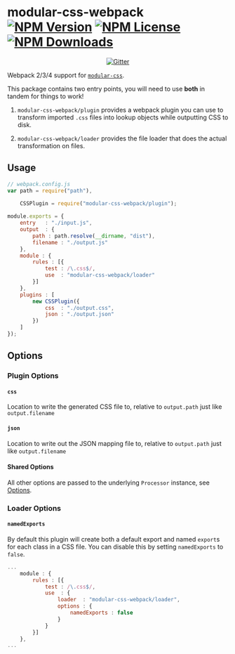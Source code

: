 modular-css-webpack  [![NPM Version](https://img.shields.io/npm/v/modular-css-webpack.svg)](https://www.npmjs.com/package/modular-css-webpack) [![NPM License](https://img.shields.io/npm/l/modular-css-webpack.svg)](https://www.npmjs.com/package/modular-css-webpack) [![NPM Downloads](https://img.shields.io/npm/dm/modular-css-webpack.svg)](https://www.npmjs.com/package/modular-css-webpack)
===========

<p align="center">
    <a href="https://gitter.im/modular-css/modular-css"><img src="https://img.shields.io/gitter/room/modular-css/modular-css.svg" alt="Gitter" /></a>
</p>

Webpack 2/3/4 support for [`modular-css`](https://github.com/tivac/modular-css).

This package contains two entry points, you will need to use **both** in tandem for things to work!

1. `modular-css-webpack/plugin` provides a webpack plugin you can use to transform imported `.css` files into lookup objects while outputting CSS to disk.

2. `modular-css-webpack/loader` provides the file loader that does the actual transformation on files.

## Usage

```js
// webpack.config.js
var path = require("path"),
    
    CSSPlugin = require("modular-css-webpack/plugin");

module.exports = {
    entry   : "./input.js",
    output  : {
        path : path.resolve(__dirname, "dist"),
        filename : "./output.js"
    },
    module : {
        rules : [{
            test : /\.css$/,
            use  : "modular-css-webpack/loader"
        }]
    },
    plugins : [
        new CSSPlugin({
            css  : "./output.css",
            json : "./output.json"
        })
    ]
});
```

## Options

### Plugin Options

#### `css`

Location to write the generated CSS file to, relative to `output.path` just like `output.filename`

#### `json`

Location to write out the JSON mapping file to, relative to `output.path` just like `output.filename`

#### Shared Options

All other options are passed to the underlying `Processor` instance, see [Options](https://github.com/tivac/modular-css/blob/master/docs/api.md#options).

### Loader Options

#### `namedExports`

By default this plugin will create both a default export and named `export`s for each class in a CSS file. You can disable this by setting `namedExports` to `false`.

```js
...
    module : {
        rules : [{
            test : /\.css$/,
            use  : {
                loader  : "modular-css-webpack/loader",
                options : {
                    namedExports : false
                }
            }
        }]
    },
...
```
